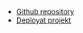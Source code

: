 - [Github repository](https://github.com/Hybrid10/mj-portfolio)
- [Deployat projekt](https://marcusjosefsson.netlify.app/)